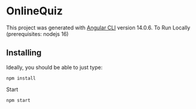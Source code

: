 # OnlineQuiz

This project was generated with [Angular CLI](https://github.com/angular/angular-cli) version 14.0.6.
To Run Locally (prerequisites: nodejs 16)

Installing
----------
Ideally, you should be able to just type:

    npm install

Start

    npm start
